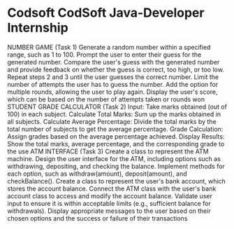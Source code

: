 # Codsoft CodSoft Java-Developer Internship

NUMBER GAME (Task 1)
Generate a random number within a specified range, such as 1 to 100.
Prompt the user to enter their guess for the generated number.
Compare the user's guess with the generated number and provide feedback on whether the guess is correct, too high, or too low.
Repeat steps 2 and 3 until the user guesses the correct number.
Limit the number of attempts the user has to guess the number.
Add the option for multiple rounds, allowing the user to play again.
Display the user's score, which can be based on the number of attempts taken or rounds won
STUDENT GRADE CALCULATOR (Task 2)
Input: Take marks obtained (out of 100) in each subject.
Calculate Total Marks: Sum up the marks obtained in all subjects.
Calculate Average Percentage: Divide the total marks by the total number of subjects to get the average percentage.
Grade Calculation: Assign grades based on the average percentage achieved.
Display Results: Show the total marks, average percentage, and the corresponding grade to the use
ATM INTERFACE (Task 3)
Create a class to represent the ATM machine.
Design the user interface for the ATM, including options such as withdrawing, depositing, and checking the balance.
Implement methods for each option, such as withdraw(amount), deposit(amount), and checkBalance().
Create a class to represent the user's bank account, which stores the account balance.
Connect the ATM class with the user's bank account class to access and modify the account balance.
Validate user input to ensure it is within acceptable limits (e.g., sufficient balance for withdrawals).
Display appropriate messages to the user based on their chosen options and the success or failure of their transactions
